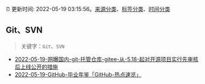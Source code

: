 :alarm_clock: 更新时间: 2022-05-19 03:15:56。[来源分类](../README.md)、[标签分类](../TAGS.md)、[时间分类](../TIMELINE.md)

## Git、SVN


> 关键字：`Git`、`SVN`



- [2022-05-19-网曝国内-git-托管仓库-gitee-从-5.18-起对开源项目实行先审核后上线公开的措施](https://www.v2ex.com/t/853871) 
- [2022-05-19-GitHub-毕业年鉴「GitHub-热点速览」](https://toutiao.io/k/0fbru3u) 